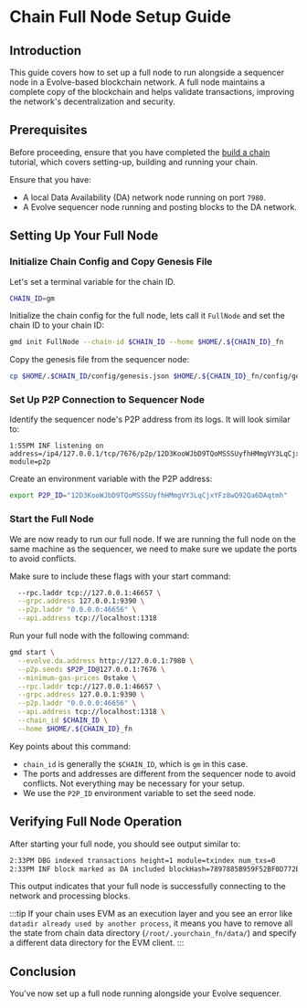 # Chain Full Node Setup Guide

## Introduction

This guide covers how to set up a full node to run alongside a sequencer node in a Evolve-based blockchain network. A full node maintains a complete copy of the blockchain and helps validate transactions, improving the network's decentralization and security.

## Prerequisites

Before proceeding, ensure that you have completed the [build a chain](/guides/gm-world.md) tutorial, which covers setting-up, building and running your chain.

Ensure that you have:

- A local Data Availability (DA) network node running on port `7980`.
- A Evolve sequencer node running and posting blocks to the DA network.

## Setting Up Your Full Node

### Initialize Chain Config and Copy Genesis File

Let's set a terminal variable for the chain ID.

```bash
CHAIN_ID=gm
```

Initialize the chain config for the full node, lets call it `FullNode` and set the chain ID to your chain ID:

```bash
gmd init FullNode --chain-id $CHAIN_ID --home $HOME/.${CHAIN_ID}_fn
```

Copy the genesis file from the sequencer node:

```bash
cp $HOME/.$CHAIN_ID/config/genesis.json $HOME/.${CHAIN_ID}_fn/config/genesis.json
```

### Set Up P2P Connection to Sequencer Node

Identify the sequencer node's P2P address from its logs. It will look similar to:

```
1:55PM INF listening on address=/ip4/127.0.0.1/tcp/7676/p2p/12D3KooWJbD9TQoMSSSUyfhHMmgVY3LqCjxYFz8wQ92Qa6DAqtmh module=p2p
```

Create an environment variable with the P2P address:

```bash
export P2P_ID="12D3KooWJbD9TQoMSSSUyfhHMmgVY3LqCjxYFz8wQ92Qa6DAqtmh"
```

### Start the Full Node

We are now ready to run our full node. If we are running the full node on the same machine as the sequencer, we need to make sure we update the ports to avoid conflicts.

Make sure to include these flags with your start command:

```sh
  --rpc.laddr tcp://127.0.0.1:46657 \
  --grpc.address 127.0.0.1:9390 \
  --p2p.laddr "0.0.0.0:46656" \
  --api.address tcp://localhost:1318
```

Run your full node with the following command:

```bash
gmd start \
  --evolve.da.address http://127.0.0.1:7980 \
  --p2p.seeds $P2P_ID@127.0.0.1:7676 \
  --minimum-gas-prices 0stake \
  --rpc.laddr tcp://127.0.0.1:46657 \
  --grpc.address 127.0.0.1:9390 \
  --p2p.laddr "0.0.0.0:46656" \
  --api.address tcp://localhost:1318 \
  --chain_id $CHAIN_ID \
  --home $HOME/.${CHAIN_ID}_fn
```

Key points about this command:

- `chain_id` is generally the `$CHAIN_ID`, which is `gm` in this case.
- The ports and addresses are different from the sequencer node to avoid conflicts. Not everything may be necessary for your setup.
- We use the `P2P_ID` environment variable to set the seed node.

## Verifying Full Node Operation

After starting your full node, you should see output similar to:

``` bash
2:33PM DBG indexed transactions height=1 module=txindex num_txs=0
2:33PM INF block marked as DA included blockHash=7897885B959F52BF0D772E35F8DA638CF8BBC361C819C3FD3E61DCEF5034D1CC blockHeight=5532 module=BlockManager
```

This output indicates that your full node is successfully connecting to the network and processing blocks.

:::tip
If your chain uses EVM as an execution layer and you see an error like `datadir already used by another process`, it means you have to remove all the state from chain data directory (`/root/.yourchain_fn/data/`) and specify a different data directory for the EVM client.
:::

## Conclusion

You've now set up a full node running alongside your Evolve sequencer.
